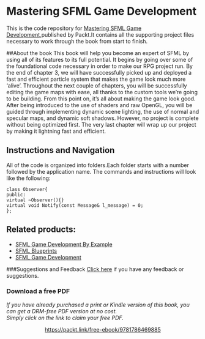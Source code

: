 # Mastering SFML Game Development

This is the code repository for [Mastering SFML Game Development](https://www.packtpub.com/game-development/mastering-sfml-game-development?utm_source=github&utm_medium=repository&utm_campaign=9781786469885),published by Packt.It contains all the supporting
project files necessary to work through the book from start to finish.

##About the book
This book will help you become an expert of SFML by using all of its features to its full potential. It begins by going over some of the foundational code necessary in order to make our RPG project run. By the end of chapter 3, we will have successfully picked up and deployed a fast and efficient particle system that makes the game look much more ‘alive’. Throughout the next couple of chapters, you will be successfully editing the game maps with ease, all thanks to the custom tools we’re going to be building. From this point on, it’s all about making the game look good. After being introduced to the use of shaders and raw OpenGL, you will be guided through implementing dynamic scene lighting, the use of normal and specular maps, and dynamic soft shadows. However, no project is complete without being optimized first. The very last chapter will wrap up our project by making it lightning fast and efficient.

## Instructions and Navigation
All of the code is organized into folders.Each folder starts with a number followed by the application name.
The commands and instructions will look like the following:

    class Observer{ 
    public: 
    virtual ~Observer(){} 
    virtual void Notify(const Message& l_message) = 0; 
    };

## Related products:
* [SFML Game Development By Example](https://www.packtpub.com/game-development/sfml-game-development-example?utm_source=github&utm_medium=repository&utm_campaign=9781785287343)
* [SFML Blueprints](https://www.packtpub.com/game-development/sfml-blueprints?utm_source=github&utm_medium=repository&utm_campaign=9781784398477)
* [SFML Game Development](https://www.packtpub.com/game-development/sfml-game-development?utm_source=github&utm_medium=repository&utm_campaign=9781849696845)


###Suggestions and Feedback
[Click here](https://docs.google.com/forms/d/e/1FAIpQLSe5qwunkGf6PUvzPirPDtuy1Du5Rlzew23UBp2S-P3wB-GcwQ/viewform) if you have any feedback or suggestions.
### Download a free PDF

 <i>If you have already purchased a print or Kindle version of this book, you can get a DRM-free PDF version at no cost.<br>Simply click on the link to claim your free PDF.</i>
<p align="center"> <a href="https://packt.link/free-ebook/9781786469885">https://packt.link/free-ebook/9781786469885 </a> </p>